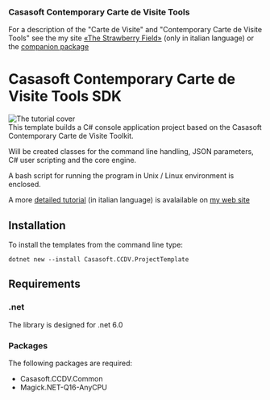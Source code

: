### Casasoft Contemporary Carte de Visite Tools

For a description of the "Carte de Visite" and  "Contemporary Carte de Visite Tools"
see the my site [«The Strawberry Field»](https://strawberryfield.altervista.org/carte_de_visite/)
(only in italian language) or the [companion package](https://www.nuget.org/packages/Casasoft.CCDV.Common/)

# Casasoft Contemporary Carte de Visite Tools SDK

![The tutorial cover](https://strawberryfield.altervista.org/carte_de_visite/foto/stazione_servizio_biciclette.jpg)  
This template builds a C# console application project based on the 
Casasoft Contemporary Carte de Visite Toolkit.

Will be created classes for the command line handling, JSON parameters, C# user scripting and the core engine.

A bash script for running the program in Unix / Linux environment is enclosed.

A more [detailed tutorial](https://strawberryfield.altervista.org/carte_de_visite/csharp_console_project_template.php) (in italian language) is avalailable on [my web site](https://strawberryfield.altervista.org)

## Installation

To install the templates from the command line type:
~~~
dotnet new --install Casasoft.CCDV.ProjectTemplate 
~~~

## Requirements

### .net

The library is designed for .net 6.0

### Packages

The following packages are required:

- Casasoft.CCDV.Common 
- Magick.NET-Q16-AnyCPU 

